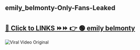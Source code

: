 
 ## emily_belmonty-Only-Fans-Leaked

# <h2><a href="https://clipsfans.com/emily_belmonty&ref=git">🔗 Click to LINKS ⏩⏩ 👉 🟢 emily belmonty </a></h2>

<a href="https://clipsfans.com/emily_belmonty&ref=git" rel="nofollow" data-target="animated-image.originalLink"><img src="https://i.ibb.co.com/xMMVF88/686577567.gif" alt="Viral Video Original" style="max-width: 100%; display: inline-block;" data-target="animated-image.originalImage"></a>
